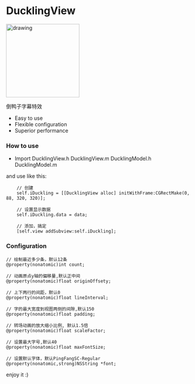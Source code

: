 # DucklingView

<img src="https://github.com/donbe/inverted_duckling/blob/master/ducklingview.gif" alt="drawing" width="200"/>

倒鸭子字幕特效

 * Easy to use
 * Flexible configuration
 * Superior performance
 

### How to use

 * Import DucklingView.h DucklingView.m DucklingModel.h DucklingModel.m
 
 and use like this:
```
    // 创建
    self.iDuckling = [[DucklingView alloc] initWithFrame:CGRectMake(0, 88, 320, 320)];
 
    // 设置显示数据
    self.iDuckling.data = data;
    
    // 添加，搞定
    [self.view addSubview:self.iDuckling];

```

### Configuration
```
// 绘制最近多少条，默认12条
@property(nonatomic)int count;

// 动画原点y轴的偏移量,默认正中间
@property(nonatomic)float originOffsety;

// 上下两行的间距，默认0
@property(nonatomic)float lineInterval;

// 字的最大宽度到视图两侧的间隙,默认150
@property(nonatomic)float padding;

// 转场动画的放大缩小比例, 默认1.5倍
@property(nonatomic)float scaleFactor;

// 设置最大字号,默认40
@property(nonatomic)float maxFontSize;

// 设置默认字体，默认PingFangSC-Regular
@property(nonatomic,strong)NSString *font;
```


enjoy it :)
